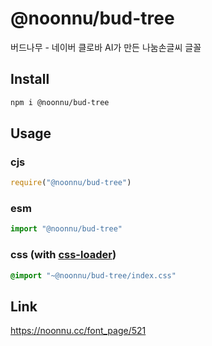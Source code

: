 # @noonnu/bud-tree
버드나무 - 네이버 클로바 AI가 만든 나눔손글씨 글꼴

## Install
```sh
npm i @noonnu/bud-tree
```
## Usage
### cjs
```js
require("@noonnu/bud-tree")
```
### esm
```js
import "@noonnu/bud-tree"
```
### css (with [css-loader](https://github.com/webpack-contrib/css-loader))
```css
@import "~@noonnu/bud-tree/index.css"
```

## Link
https://noonnu.cc/font_page/521